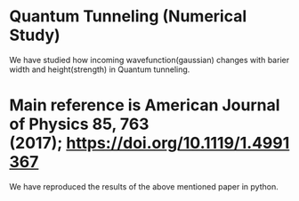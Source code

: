 # Quantum Tunneling (Numerical Study)
We have studied how incoming wavefunction(gaussian) changes with barier width and height(strength) in Quantum tunneling.
# Main reference is American Journal of Physics 85, 763 (2017); https://doi.org/10.1119/1.4991367

We have reproduced the results of the above mentioned paper in python.
